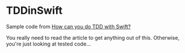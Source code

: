 # TDDinSwift
Sample code from [How can you do TDD with Swift?](https://roadfiresoftware.com/2015/09/how-you-can-do-tdd-with-swift/)

You really need to read the article to get anything out of this. Otherwise, you're just looking at tested code...
